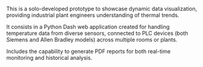 This is a solo-developed prototype to showcase dynamic data visualization, providing industrial plant engineers understanding of thermal trends.

It consists in a Python Dash web application created for handling temperature data from diverse sensors, connected to PLC devices (both Siemens and Allen Bradley models) across multiple rooms or plants.

Includes the capability to generate PDF reports for both real-time monitoring and historical analysis.
